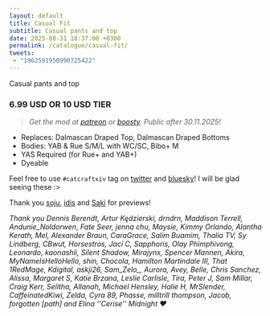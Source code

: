 ```yaml
---
layout: default
title: Casual Fit
subtitle: Casual pants and top
date: 2025-08-31 18:37:00 +0300
permalink: /catalogue/casual-fit/
tweets:
 - "1962591950990725422"
---
```

Casual pants and top

### 6.99 USD OR 10 USD TIER
> *Get the mod at [patreon] or [boosty]. Public after 30.11.2025!*

- Replaces: Dalmascan Draped Top, Dalmascan Draped Bottoms
- Bodies: YAB & Rue S/M/L with WC/SC, Bibo+ M
- YAS Required (for Rue+ and YAB+)
- Dyeable

Feel free to use `#catcraftxiv` tag on [twitter] and [bluesky]! I will be glad seeing these :>

Thank you [soju], [idis] and [Saki] for previews! 

*Thank you Dennis Berendt, Artur Kędzierski, drndrn, Maddison Terrell, Andunie_Noldorwen, Fate Seer, jenna chu, Maysie, Kimmy Orlando, Alantha Kerath, Mel, Alexander Braun, CaraGrace, Salim Buamim, Thalia TV, Sy Lindberg, CBwut, Horsestros, Jaci C, Sapphoris, Olay Phimphivong, Leonardo, kaonashii, Silent Shadow, Mirajynx, Spencer Mannen, Akira, MyNameIsHelloHello, shin, Chocola, Hamilton Martindale III, That 1RedMage, Kdigital, askji26, Sam_Zelo_, Aurora, Avey, Belle, Chris Sanchez, Alissa, Margaret S, Katie Brzana, Leslie Carlisle, Tira, Peter J, Sam Millar, Craig Kerr, Selitha, Allanah, Michael Hensley, Halie H, MrSlender, CaffeinatedKiwi, Zelda, Cyra 89, Phasse, milltrill thompson, Jacob, forgotten [path] and Elina ''Cerise'' Midnight ❤️*

[//]: # (Comments & links:)

[//]: # (Download links:)
[patreon]: https://www.patreon.com/posts/casual-fit-137874317
[boosty]: https://boosty.to/miaumori/posts/2fbde33c-e385-4956-bb50-5d73fb0e7a7a
[heliosphere]: /

[//]: # (Additional previews:)
[NSFW previews]: /

[//]: # (Links that same for all releases)
[//]: # (Lovely people <3)
[idis]: https://x.com/idisxiv
[Azzi]: https://x.com/AzziXiko
[Adra]: https://x.com/yourfav_vierelf
[haruhi]: https://x.com/haruhixiv
[Saki]: https://x.com/PhotosmithSaki
[Ellie]: https://x.com/Ellieffxiv
[Lehlei]: https://x.com/lehlei_xiv
[soju]: https://x.com/sewerskinky
[yunifer]: https://x.com/yunixiv
[Freia]: https://x.com/ForeverFreia
[Passion]: https://x.com/passiondarling

[//]: # (Social profiles:)
[twitter]: https://x.com/hashtag/catcraftxiv
[bluesky]: https://bsky.app/hashtag/catcraftxiv
